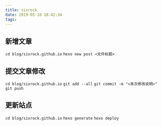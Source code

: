 ```yaml
---
title: sixrock
date: 2019-05-18 18:42:34
tags:
---
```


## 新增文章
`cd blog/sixrock.github.io`
`hexo new post <文件标题>`

## 提交文章修改
`cd blog/sixrock.github.io`
`git add --all`
`git commit -m "<本次修改说明>"`
`git push`

## 更新站点
`cd blog/sixrock.github.io`
`hexo generate`
`hexo deploy`

